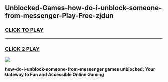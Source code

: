 
## Unblocked-Games-how-do-i-unblock-someone-from-messenger-Play-Free-zjdun
<h3>
<a href="https://premium76.site?title=how-do-i-unblock-someone-from-messenger&ref=23A">CLICK TO PLAY</a></h3>
<hr>

<h3>
<a href="https://premium76.site?title=how-do-i-unblock-someone-from-messenger&ref=23A">CLICK 2 PLAY</a>
  
</h3>

<a href="https://premium76.site?title=how-do-i-unblock-someone-from-messenger&ref=23A"><img src="https://clearcache.store/games.png"></a>


**how-do-i-unblock-someone-from-messenger games unblocked: Your Gateway to Fun and Accessible Online Gaming**
